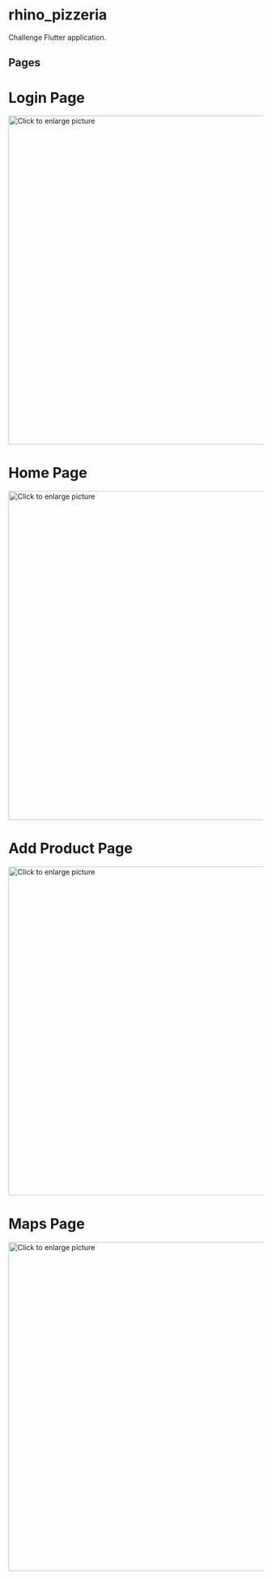 # rhino_pizzeria

Challenge Flutter application.

## Pages

# Login Page


<img src="https://drive.google.com/uc?export=view&id=1f8ykWAHElFcRi7PqPEA0we02ief_2DGb" style="width: 650px; max-width: 100%; height: auto" title="Click to enlarge picture" />


# Home Page


<img src="https://drive.google.com/uc?export=view&id=1V2yOoH-NsRnDdVpeqXhoPJwQRLSaexgQ" style="width: 650px; max-width: 100%; height: auto" title="Click to enlarge picture" />


# Add Product Page


<img src="https://drive.google.com/uc?export=view&id=1H9DX4nCSCwQ6QKVPcJcpJwxQGCStfAe_" style="width: 650px; max-width: 100%; height: auto" title="Click to enlarge picture" />

# Maps Page


<img src="https://drive.google.com/uc?export=view&id=1ZJw2cMSsEZ_3Jzq2kZodFmHwG0AGKVYW" style="width: 650px; max-width: 100%; height: auto" title="Click to enlarge picture" />

